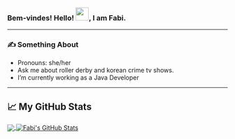 ### Bem-vindes! Hello! <img src="https://raw.githubusercontent.com/MartinHeinz/MartinHeinz/master/wave.gif" width="30px">, I am Fabi.

---

### &#x270d; Something About

- Pronouns: she/her
- Ask me about roller derby and korean crime tv shows.
- I’m currently working as a Java Developer

---

## &#x1f4c8; My GitHub Stats

<a href="https://github.com/bianavic/bianavic/">
  <img align="center" src="https://github-readme-stats.vercel.app/api/top-langs/?username=bianavic&hide=html,css,TypeScript,JavaScript&layout=compact&theme=radical" />
</a>
<a href="https://github.com/bianavic/bianavic/">
  <img align="center" src="https://github-readme-stats.vercel.app/api?username=bianavic&theme=radical" alt="Fabi's GitHub Stats"/>
</a>

<!--
**bianavic/bianavic** is a ✨ _special_ ✨ repository because its `README.md` (this file) appears on your GitHub profile.

### Bem-vindes! Hello! <img src="https://raw.githubusercontent.com/bianavic/bianavic/master/reademe_header.jpg" "Header" width="30px">, I am Fabi.

                           
[![Bianavic's GitHub stats](https://github-readme-stats.vercel.app/api?username=bianavic&theme=radical)](https://github.com/bianavic/github-readme-stats)

[![Top Langs](https://github-readme-stats.vercel.app/api/top-langs/?username=bianavic&hide=html,css,TypeScript,JavaScript&layout=compact&theme=radical)](https://github.com/anuraghazra/github-readme-stats)

Here are some ideas to get you started:

- I’m currently working on a fintech.
- I’m currently learning data structures and algorithms.
- I’m looking to collaborate to the reduction of the gap of women in tech.
- I’m looking for help with ...
- Ask me about roller derby and korean crime tv shows.
- How to reach me:
- Pronouns: she/her
- ⚡ Fun fact: ...
-->

<!-- Resources -->
<!-- Icons: https://simpleicons.org/ -->
<!-- GitHub Stats: https://github.com/anuraghazra/github-readme-stats -->
<!-- Shields: https://shields.io/ -->
<!-- Awesome GitHub Profile README: https://github.com/abhisheknaiidu/awesome-github-profile-readme -->
